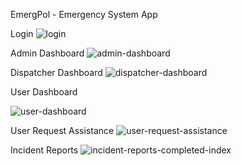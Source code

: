 EmergPol - Emergency System App


Login
![login](https://github.com/JohnmarkEnriquez/emergency-system/assets/46470720/3238a3e3-5874-4b90-959c-a53655e78e9c)


Admin Dashboard
![admin-dashboard](https://github.com/JohnmarkEnriquez/emergency-system/assets/46470720/ba56242a-691b-4857-82b9-41808327baff)


Dispatcher Dashboard
![dispatcher-dashboard](https://github.com/JohnmarkEnriquez/emergency-system/assets/46470720/612eda7a-f2e6-449d-b840-e84670288842)



User Dashboard

![user-dashboard](https://github.com/JohnmarkEnriquez/emergency-system/assets/46470720/becf12c4-0705-48c3-bc41-85f1123a1b45)


User Request Assistance
![user-request-assistance](https://github.com/JohnmarkEnriquez/emergency-system/assets/46470720/8e5f54bb-6549-4811-aab3-849b01cef08d)

Incident Reports
![incident-reports-completed-index](https://github.com/JohnmarkEnriquez/emergency-system/assets/46470720/7922d02b-e57f-42e6-8a7f-4c8f3b5b9280)





